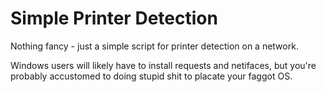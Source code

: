 Simple Printer Detection
=============

Nothing fancy - just a simple script for printer detection on a network.

Windows users will likely have to install requests and netifaces, but you're probably accustomed to doing stupid shit
to placate your faggot OS.